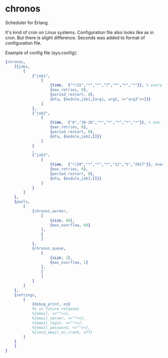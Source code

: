 # chronos
Scheduler for Erlang.

It's kind of cron on Linux systems. Configuration file also looks like as in cron.
But there is slight difference. Seconds was added to format of configuration file.

Example of config file (sys.config):

```erlang
{chronos,
	[{jobs, 
		[
		 	{"job1",
				[
					{time,	{"*/15","*","*","7","*","*","*"}}, % every 15 seconds on 7th day of month
					{max_retries, 0},
					{period_restart, 0},
					{mfa, {module,job1,[arg1, arg2, <<"arg3">>]}}
				]
			},
			{"job2",
				[
					{time,	{"0","10-20","*","*","*","*","*"}}, % one time in minute from 10th to 20th minute every hour
					{max_retries, 0},
					{period_restart, 0},
					{mfa, {module,job2,[]}}
				]
			}
			,
			{"job3",
				[
					{time,	{"*/20","*","*","*","12","5","2017"}}, every friday in December 2017
					{max_retries, 0},
					{period_restart, 0},
					{mfa, {module,job3,[]}}
				]
			}
		]
	},
	{pools,
		[
           	{chronos_worker, 
			 	[
        	        {size, 40},
    	            {max_overflow, 60}
	            ], 
				[
            	]
			},
			{chronos_queue, 
			 	[
        	        {size, 1},
    	            {max_overflow, 1}
	            ], 
				[
				]
			}
		]
	},
	{settings,
		[
			{debug_print, on}
			%% in future releases
			%{email, <<"">>},
			%{email_server, <<"">>},
			%{email_login, <<"">>},
			%{email_password, <<"">>},
			%{send_email_on_crash, off}
		]
	}
	]
}
```
